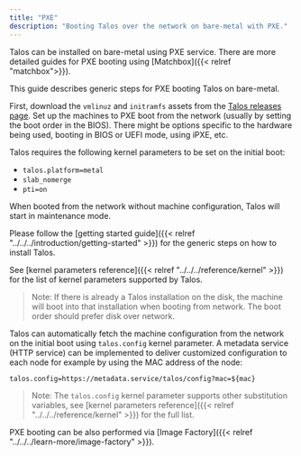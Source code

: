 ```yaml
---
title: "PXE"
description: "Booting Talos over the network on bare-metal with PXE."
---
```


Talos can be installed on bare-metal using PXE service.
There are more detailed guides for PXE booting using [Matchbox]({{< relref "matchbox">}}).

This guide describes generic steps for PXE booting Talos on bare-metal.

First, download the `vmlinuz` and `initramfs` assets from the [Talos releases page](https://github.com/siderolabs/talos/releases/latest/).
Set up the machines to PXE boot from the network (usually by setting the boot order in the BIOS).
There might be options specific to the hardware being used, booting in BIOS or UEFI mode, using iPXE, etc.

Talos requires the following kernel parameters to be set on the initial boot:

* `talos.platform=metal`
* `slab_nomerge`
* `pti=on`

When booted from the network without machine configuration, Talos will start in maintenance mode.

Please follow the [getting started guide]({{< relref "../../../introduction/getting-started" >}}) for the generic steps on how to install Talos.

See [kernel parameters reference]({{< relref "../../../reference/kernel" >}}) for the list of kernel parameters supported by Talos.

> Note: If there is already a Talos installation on the disk, the machine will boot into that installation when booting from network.
> The boot order should prefer disk over network.

Talos can automatically fetch the machine configuration from the network on the initial boot using `talos.config` kernel parameter.
A metadata service (HTTP service) can be implemented to deliver customized configuration to each node for example by using the MAC address of the node:

```text
talos.config=https://metadata.service/talos/config?mac=${mac}
```

> Note: The `talos.config` kernel parameter supports other substitution variables, see [kernel parameters reference]({{< relref "../../../reference/kernel" >}}) for the full list.

PXE booting can be also performed via [Image Factory]({{< relref "../../../learn-more/image-factory" >}}).
